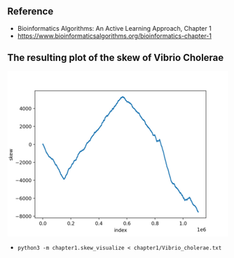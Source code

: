 ## Reference
- Bioinformatics Algorithms: An Active Learning Approach, Chapter 1
- https://www.bioinformaticsalgorithms.org/bioinformatics-chapter-1

## The resulting plot of the skew of Vibrio Cholerae
![skew](./vibrio_cholerae_skew.png)

- `python3 -m chapter1.skew_visualize < chapter1/Vibrio_cholerae.txt`
